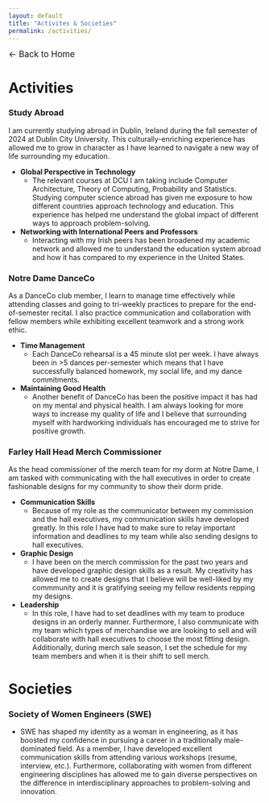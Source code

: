 ```yaml
---
layout: default
title: "Activites & Societies"
permalink: /activities/
---
```

<p><a href="/" style="text-decoration: none; font-size: 1.2em;">&#8592; Back to Home</a></p>

# Activities
### Study Abroad
I am currently studying abroad in Dublin, Ireland during the fall semester of 2024 at Dublin City University. This culturally-enriching experience has allowed me to grow in character as I have learned to navigate a new way of life surrounding my education.
- **Global Perspective in Technology**
  - The relevant courses at DCU I am taking include Computer Architecture, Theory of Computing, Probability and Statistics. Studying computer science abroad has given me exposure to how different countries approach technology and education. This experience has helped me understand the global impact of different ways to approach problem-solving.
- **Networking with International Peers and Professors**
  - Interacting with my Irish peers has been broadened my academic network and allowed me to understand the education system abroad and how it has compared to my experience in the United States.  
  
### Notre Dame DanceCo
As a DanceCo club member, I learn to manage time effectively while attending classes and going to tri-weekly practices to prepare for the end-of-semester recital. I also practice communication and collaboration with fellow members while exhibiting excellent teamwork and a strong work ethic.
- **Time Management**
  - Each DanceCo rehearsal is a 45 minute slot per week. I have always been in >5 dances per-semester which means that I have successfully balanced homework, my social life, and my dance commitments.
- **Maintaining Good Health**
  - Another benefit of DanceCo has been the positive impact it has had on my mental and physical health. I am always looking for more ways to increase my quality of life and I believe that surrounding myself with hardworking individuals has encouraged me to strive for positive growth.

### Farley Hall Head Merch Commissioner
As the head commissioner of the merch team for my dorm at Notre Dame, I am tasked with communicating with the hall executives in order to create fashionable designs for my community to show their dorm pride.
- **Communication Skills**
  - Because of my role as the communicator between my commission and the hall executives, my communication skills have developed greatly. In this role I have had to make sure to relay important information and deadlines to my team while also sending designs to hall executives.
- **Graphic Design**
  - I have been on the merch commission for the past two years and have developed graphic design skills as a result. My creativity has allowed me to create designs that I believe will be well-liked by my commmunity and it is gratifying seeing my fellow residents repping my designs.  
- **Leadership**
  - In this role, I have had to set deadlines with my team to produce designs in an orderly manner. Furthermore, I also communicate with my team which types of merchandise we are looking to sell and will collaborate with hall executives to choose the most fitting design. Additionally, during merch sale season, I set the schedule for my team members and when it is their shift to sell merch.
  
# Societies
### Society of Women Engineers (SWE)
- SWE has shaped my identity as a woman in engineering, as it has boosted my confidence in pursuing a career in a traditionally male-dominated field. As a member, I have developed excellent communication skills from attending various workshops (resume, interview, etc.). Furthermore, collaborating with women from different engineering disciplines has allowed me to gain diverse perspectives on the difference in interdisciplinary approaches to problem-solving and innovation.
